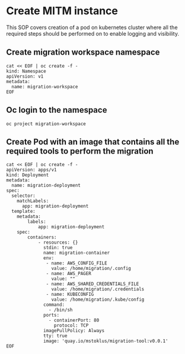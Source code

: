 # Create MITM instance

This SOP covers creation of a pod on kubernetes cluster where all the required steps should be performed on to enable logging and visibility.

## Create migration workspace namespace
```
cat << EOF | oc create -f -
kind: Namespace
apiVersion: v1
metadata:
  name: migration-workspace
EOF
```

## Oc login to the namespace
```
oc project migration-workspace
```

## Create Pod with an image that contains all the required tools to perform the migration

```                                                          
cat << EOF | oc create -f -         
apiVersion: apps/v1
kind: Deployment
metadata:
  name: migration-deployment
spec:
  selector:
    matchLabels:
      app: migration-deployment
  template:
    metadata:
        labels:
            app: migration-deployment
    spec:
        containers:
            - resources: {}
              stdin: true
              name: migration-container
              env:
               - name: AWS_CONFIG_FILE
                 value: /home/migration/.config
               - name: AWS_PAGER
                 value: ""
               - name: AWS_SHARED_CREDENTIALS_FILE
                 value: /home/migration/.credentials
               - name: KUBECONFIG
                 value: /home/migration/.kube/config
              command:
                - /bin/sh
              ports:
                - containerPort: 80
                  protocol: TCP
              imagePullPolicy: Always
              tty: true
              image: 'quay.io/mstoklus/migration-tool:v0.0.1'
EOF
```
